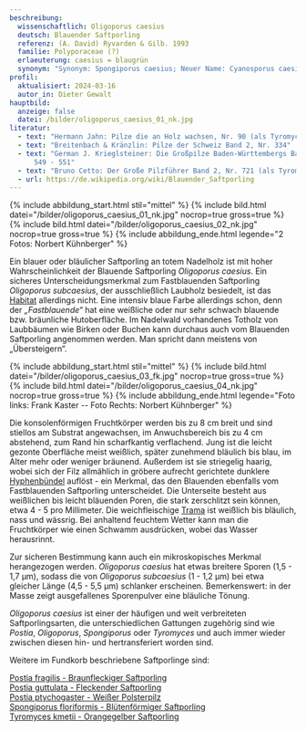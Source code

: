 ```yaml
---
beschreibung:
  wissenschaftlich: Oligoporus caesius
  deutsch: Blauender Saftporling
  referenz: (A. David) Ryvarden & Gilb. 1993
  familie: Polyporaceae (?)
  erlaeuterung: caesius = blaugrün
  synonym: "Synonym: Spongiporus caesius; Neuer Name: Cyanosporus caesius"
profil:
  aktualisiert: 2024-03-16
  autor_in: Dieter Gewalt
hauptbild:
  anzeige: false
  datei: /bilder/oligoporus_caesius_01_nk.jpg
literatur:
  - text: "Hermann Jahn: Pilze die an Holz wachsen, Nr. 90 (als Tyromyces caesius)"
  - text: "Breitenbach & Kränzlin: Pilze der Schweiz Band 2, Nr. 334"
  - text: "German J. Krieglsteiner: Die Großpilze Baden-Württembergs Band 1, Seite
      549 - 551"
  - text: "Bruno Cetto: Der Große Pilzführer Band 2, Nr. 721 (als Tyromyces caesius)"
  - url: https://de.wikipedia.org/wiki/Blauender_Saftporling
---
```

{% include abbildung_start.html stil="mittel" %}
{% include bild.html datei="/bilder/oligoporus_caesius_01_nk.jpg" nocrop=true gross=true %}
{% include bild.html datei="/bilder/oligoporus_caesius_02_nk.jpg" nocrop=true gross=true %}
{% include abbildung_ende.html legende="2 Fotos: Norbert Kühnberger" %}

Ein blauer oder bläulicher Saftporling an totem Nadelholz ist mit hoher Wahrscheinlichkeit der Blauende Saftporling *Oligoporus caesius*. Ein sicheres Unterscheidungsmerkmal zum Fastblauenden Saftporling *Oligoporus subcaesius*, der ausschließlich Laubholz besiedelt, ist das [Habitat](Habitat "Glossar") allerdings nicht. Eine intensiv blaue Farbe allerdings schon, denn der *„Fastblauende“* hat eine weißliche oder nur sehr schwach blauende bzw. bräunliche Hutoberfläche. Im Nadelwald vorhandenes Totholz von Laubbäumen wie Birken oder Buchen kann durchaus auch vom Blauenden Saftporling angenommen werden. Man spricht dann meistens von „Übersteigern“.

{% include abbildung_start.html stil="mittel" %}
{% include bild.html datei="/bilder/oligoporus_caesius_03_fk.jpg" nocrop=true gross=true %}
{% include bild.html datei="/bilder/oligoporus_caesius_04_nk.jpg" nocrop=true gross=true %}
{% include abbildung_ende.html legende="Foto links: Frank Kaster -- Foto Rechts: Norbert Kühnberger" %}

Die konsolenförmigen Fruchtkörper werden bis zu 8 cm breit und sind stiellos am Substrat angewachsen, im Anwuchsbereich bis zu 4 cm abstehend, zum Rand hin scharfkantig verflachend. Jung ist die leicht gezonte Oberfläche meist weißlich, später zunehmend bläulich bis blau, im Alter mehr oder weniger bräunend. Außerdem ist sie striegelig haarig, wobei sich der Filz allmählich in gröbere aufrecht gerichtete dunklere [Hyphenbündel](Hyphen "Glossar") auflöst - ein Merkmal, das den Blauenden ebenfalls vom Fastblauenden Saftporling unterscheidet. Die Unterseite besteht aus weißlichen bis leicht bläuenden Poren, die stark zerschlitzt sein können, etwa 4 - 5 pro Millimeter. Die weichfleischige [Trama](Trama "Glossar") ist weißlich bis bläulich, nass und wässrig. Bei anhaltend feuchtem Wetter kann man die Fruchtkörper wie einen Schwamm ausdrücken, wobei das Wasser herausrinnt.

Zur sicheren Bestimmung kann auch ein mikroskopisches Merkmal herangezogen werden. *Oligoporus caesius* hat etwas breitere Sporen (1,5 - 1,7 µm), sodass die von *Oligoporus subcaesius* (1 - 1,2 µm) bei etwa gleicher Länge (4,5 - 5,5 µm) schlanker erscheinen. Bemerkenswert: in der Masse zeigt ausgefallenes Sporenpulver eine bläuliche Tönung.

*Oligoporus caesius* ist einer der häufigen und weit verbreiteten Saftporlingsarten, die unterschiedlichen Gattungen zugehörig sind wie *Postia*, *Oligoporus*, *Spongiporus* oder *Tyromyces* und auch immer wieder zwischen diesen hin- und hertransferiert worden sind.

Weitere im Fundkorb beschriebene Saftporlinge sind:

[Postia fragilis - Braunfleckiger Saftporling](/pilze/postia-fragilis-braunfleckender-saftporling)\
[Postia guttulata - Fleckender Saftporling](/pilze/postia-guttulata-fleckender-saftporling)\
[Postia ptychogaster - Weißer Polsterpilz](/pilze/postia-ptychogaster-weißer-polsterpilz)\
[Spongiporus floriformis - Blütenförmiger Saftporling](/pilze/spongiporus-floriformis-blütenförmiger-saftporling)\
[Tyromyces kmetii - Orangegelber Saftporling](/pilze/tyromyces-kmetii-orangegelber-saftporling)